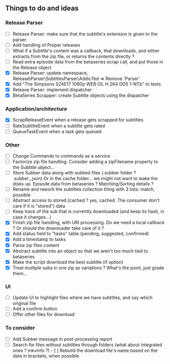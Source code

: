 ## Things to do and ideas

### Release Parser
- [ ] Release Parser: make sure that the subtitle's extension is given to the parser
- [ ] Add handling of Proper releases
- [ ] What if a Subtitle's content was a callback, that downloads, and either extracts from the zip file, or
      returns the contents directly ?
- [ ] Read extra episode data from the betaseries scrap call, and put those in the Release object
- [x] Release Parser: update namespace, Release\Parser\SubtitlesParser\Addic7ed => Remove 'Parser'
- [x] Add "The Simpsons S24E17 1080p WEB-DL H 264 DD5 1-NTb" to tests
- [x] Release Parser: implement dispatcher
- [x] BetaSeries Scrapper: create Subtitle objects using the dispatcher

### Application/architecture
- [x] ScrapReleaseEvent when a release gets scrapped for subtitles
- [ ] RateSubtitleEvent when a subtitle gets rated
- [ ] QueueTaskEvent when a task gets queued

### Other
- [ ] Change Commands to commands as a service
- [ ] Factorize zip file handling. Consider adding a zipFilename property to the Subtitle object...
- [ ] Store Subber data along with subbed files (.subber folder ? .subber_<filename>.json)
      Or in the cache folder... we might not want to wake the disks up.
      Episode data from betaseries ?
      Matching/Sorting details ?
- [ ] Rename and rework the subtitles collection thing with 3 lists: match, possible
- [ ] Abstract access to stored (cached ? yes, cached. The consumer don't care if it is "stored") data
- [ ] Keep track of the sub that is currently downloaded (and keep its hash, in case it changes...)
- [x] Finish zip file handling, with URI processing. Do we need a local callback ? Or should the downloader take care of it ?
- [x] Add status field to "tasks" table (pending, suggested, confirmed)
- [x] Add a timestamp to tasks
- [x] Parse zip files content
- [x] Abstract subtitle into an object so that we aren't too much tied to betaseries
- [x] Make the script download the best subtitle (if option)
- [x] Treat multiple subs in one zip as variations ? What's the point, just grade them...

### UI
- [ ] Update UI to highlight files where we have subtitles, and say which original file
- [ ] Add a confirm button
- [ ] Offer other files for download

### To consider
- [ ] Add Subber message in post-processing report
- [ ] Search for files without subtitles through folders (what about integrated ones ? mkvinfo ?)
      - [ ] Rebuild the download file's name based on the data in brackets, when possible

